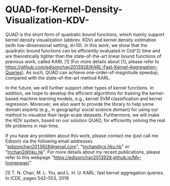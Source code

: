 # QUAD-for-Kernel-Density-Visualization-KDV-

QUAD is the short form of quadratic bound functions, which mainly support kernel density visualization (abbrev. KDV) and kernel density estimation (with low-dimensional setting, d<10). In this work, we show that the quadratic bound functions can be efficiently evaluated in O(d^2) time and are theoretically tighter than the state-of-the-art linear bound functions of previous work, called KARL [1] (For more details about [1], please refer to https://github.com/edisonchan2013928/KARL-Fast-Kernel-Aggregation-Queries). As such, QUAD can achieve one-order-of-magnitude speedup, compared with the state-of-the-art method KARL.

In the future, we will further support other types of kernel functions. In addition, we hope to develop the efficient algorithms for training the kernel-based machine learning models, e.g., kernel SVM classification and kernel regression. Moreover, we also want to provide the library to help some domain experts (e.g., in geography/ social science domain) for using our method to visualize their large-scale datasets. Furthermore, we will make the KDV system, based on our solution QUAD, for efficiently solving the real life problems in real-time.

If you have any problem about this work, please contact me (just call me Edison) via the following email addresses "edisonchan2013928@gmail.com", "tnchan@cs.hku.hk" or "tnchan2@hku.hk". For more details about my recent publications, please refer to this webpage "https://edisonchan2013928.github.io/My-homepage/".

[1] T. N. Chan, M. L. Yiu, and L. H. U. KARL: fast kernel aggregation queries. In ICDE, pages 542–553, 2019
